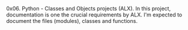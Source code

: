 0x06. Python - Classes and Objects projects (ALX).
In this project, documentation is one the crucial requirements by ALX. I'm expected to document the files (modules), classes and functions.

